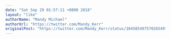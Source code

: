 ```yaml
---
date: "Sat Sep 29 01:57:11 +0000 2018"
layout: "like"
authorName: "Mandy Michael"
authorUrl: "https://twitter.com/Mandy_Kerr"
originalPost: "https://twitter.com/Mandy_Kerr/status/1045854975702654977"
---
```

